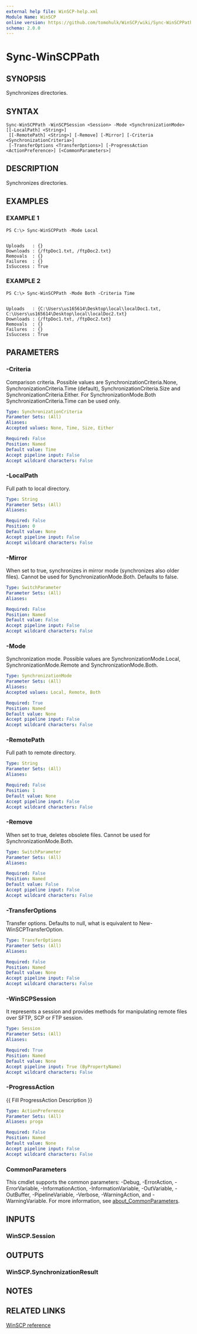 ```yaml
---
external help file: WinSCP-help.xml
Module Name: WinSCP
online version: https://github.com/tomohulk/WinSCP/wiki/Sync-WinSCPPath
schema: 2.0.0
---
```


# Sync-WinSCPPath

## SYNOPSIS
Synchronizes directories.

## SYNTAX

```
Sync-WinSCPPath -WinSCPSession <Session> -Mode <SynchronizationMode> [[-LocalPath] <String>]
 [[-RemotePath] <String>] [-Remove] [-Mirror] [-Criteria <SynchronizationCriteria>]
 [-TransferOptions <TransferOptions>] [-ProgressAction <ActionPreference>] [<CommonParameters>]
```

## DESCRIPTION
Synchronizes directories.

## EXAMPLES

### EXAMPLE 1
```
PS C:\> Sync-WinSCPPath -Mode Local


Uploads   : {}
Downloads : {/ftpDoc1.txt, /ftpDoc2.txt}
Removals  : {}
Failures  : {}
IsSuccess : True
```

### EXAMPLE 2
```
PS C:\> Sync-WinSCPPath -Mode Both -Criteria Time


Uploads   : {C:\Users\us165614\Desktop\local\localDoc1.txt, C:\Users\us165614\Desktop\local\localDoc2.txt}
Downloads : {/ftpDoc1.txt, /ftpDoc2.txt}
Removals  : {}
Failures  : {}
IsSuccess : True
```

## PARAMETERS

### -Criteria
Comparison criteria.
Possible values are SynchronizationCriteria.None, SynchronizationCriteria.Time (default), SynchronizationCriteria.Size and SynchronizationCriteria.Either.
For SynchronizationMode.Both SynchronizationCriteria.Time can be used only.

```yaml
Type: SynchronizationCriteria
Parameter Sets: (All)
Aliases:
Accepted values: None, Time, Size, Either

Required: False
Position: Named
Default value: Time
Accept pipeline input: False
Accept wildcard characters: False
```

### -LocalPath
Full path to local directory.

```yaml
Type: String
Parameter Sets: (All)
Aliases:

Required: False
Position: 0
Default value: None
Accept pipeline input: False
Accept wildcard characters: False
```

### -Mirror
When set to true, synchronizes in mirror mode (synchronizes also older files).
Cannot be used for SynchronizationMode.Both.
Defaults to false.

```yaml
Type: SwitchParameter
Parameter Sets: (All)
Aliases:

Required: False
Position: Named
Default value: False
Accept pipeline input: False
Accept wildcard characters: False
```

### -Mode
Synchronization mode.
Possible values are SynchronizationMode.Local, SynchronizationMode.Remote and SynchronizationMode.Both.

```yaml
Type: SynchronizationMode
Parameter Sets: (All)
Aliases:
Accepted values: Local, Remote, Both

Required: True
Position: Named
Default value: None
Accept pipeline input: False
Accept wildcard characters: False
```

### -RemotePath
Full path to remote directory.

```yaml
Type: String
Parameter Sets: (All)
Aliases:

Required: False
Position: 1
Default value: None
Accept pipeline input: False
Accept wildcard characters: False
```

### -Remove
When set to true, deletes obsolete files.
Cannot be used for SynchronizationMode.Both.

```yaml
Type: SwitchParameter
Parameter Sets: (All)
Aliases:

Required: False
Position: Named
Default value: False
Accept pipeline input: False
Accept wildcard characters: False
```

### -TransferOptions
Transfer options.
Defaults to null, what is equivalent to New-WinSCPTransferOption.

```yaml
Type: TransferOptions
Parameter Sets: (All)
Aliases:

Required: False
Position: Named
Default value: None
Accept pipeline input: False
Accept wildcard characters: False
```

### -WinSCPSession
It represents a session and provides methods for manipulating remote files over SFTP, SCP or FTP session.

```yaml
Type: Session
Parameter Sets: (All)
Aliases:

Required: True
Position: Named
Default value: None
Accept pipeline input: True (ByPropertyName)
Accept wildcard characters: False
```

### -ProgressAction
{{ Fill ProgressAction Description }}

```yaml
Type: ActionPreference
Parameter Sets: (All)
Aliases: proga

Required: False
Position: Named
Default value: None
Accept pipeline input: False
Accept wildcard characters: False
```

### CommonParameters
This cmdlet supports the common parameters: -Debug, -ErrorAction, -ErrorVariable, -InformationAction, -InformationVariable, -OutVariable, -OutBuffer, -PipelineVariable, -Verbose, -WarningAction, and -WarningVariable. For more information, see [about_CommonParameters](http://go.microsoft.com/fwlink/?LinkID=113216).

## INPUTS

### WinSCP.Session

## OUTPUTS

### WinSCP.SynchronizationResult

## NOTES

## RELATED LINKS

[WinSCP reference](https://winscp.net/eng/docs/library_session_synchronizedirectories)

